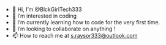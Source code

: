 - 👋 Hi, I’m @BlckGirlTech333
- 👀 I’m interested in coding
- 🌱 I’m currently learning how to code for the very first time.
- 💞️ I’m looking to collaborate on anything ! 
- 📫 How to reach me at s.raysor333@outlook.com

<!---
BlckGirlTech333/BlckGirlTech333 is a ✨ special ✨ repository because its `README.md` (this file) appears on your GitHub profile.
You can click the Preview link to take a look at your changes.
--->
